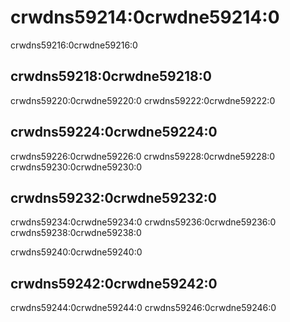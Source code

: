 # crwdns59214:0crwdne59214:0

crwdns59216:0crwdne59216:0

## crwdns59218:0crwdne59218:0

crwdns59220:0crwdne59220:0 crwdns59222:0crwdne59222:0

## crwdns59224:0crwdne59224:0

crwdns59226:0crwdne59226:0 crwdns59228:0crwdne59228:0 crwdns59230:0crwdne59230:0

## crwdns59232:0crwdne59232:0

crwdns59234:0crwdne59234:0 crwdns59236:0crwdne59236:0 crwdns59238:0crwdne59238:0

crwdns59240:0crwdne59240:0

## crwdns59242:0crwdne59242:0

crwdns59244:0crwdne59244:0 crwdns59246:0crwdne59246:0
